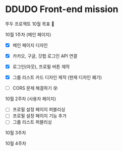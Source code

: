 # DDUDO Front-end mission

뚜두 프로젝트 10월 목표 📝

 10월 1주차 (메인 페이지)

- [x]  메인 페이지 디자인 
- [x]  카카오, 구글, 깃헙 로그인 API 연결
- [x]  로그인(아웃), 프로필 버튼 제작
- [x]  그룹 리스트 카드 디자인 제작 (현재 디자인 폐기)
- [ ]  CORS 문제 해결하기 😵
    
    

10월 2주차 (사용자 페이지)

- [ ]  프로필 설정 페이지 퍼블리싱
- [ ]  프로필 설정 페이지 기능 추가
- [ ]  그룹 리스트 퍼블리싱

10월 3주차

10월 4주차
